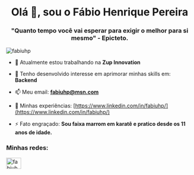 <h1 align="center">Olá 👋, sou o Fábio Henrique Pereira</h1>
<h3 align="center">"Quanto tempo você vai esperar para exigir o melhor para si mesmo" - Epicteto.</h3>

<p align="left"> <img src="https://komarev.com/ghpvc/?username=fabiuhp&label=Profile%20views&color=0e75b6&style=flat" alt="fabiuhp" /> </p>

- 🔭 Atualmente estou trabalhando na **Zup Innovation**

- 👯 Tenho desenvolvido interesse em aprimorar minhas skills em: **Backend**

- 📫 Meu email: **fabiuhp@msn.com**

- 📄 Minhas experiências: [https://www.linkedin.com/in/fabiuhp/](https://www.linkedin.com/in/fabiuhp/)

- ⚡ Fato engraçado: **Sou faixa marrom em karatê e pratico desde os 11 anos de idade.**

<h3 align="left">Minhas redes:</h3>
<p align="left">
<a href="https://twitter.com/fabiuhen" target="blank"><img align="center" src="https://raw.githubusercontent.com/rahuldkjain/github-profile-readme-generator/master/src/images/icons/Social/twitter.svg" alt="fabiuhen" height="30" width="40" /></a>
</p>